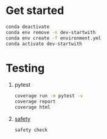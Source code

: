 # Get started

```bash
conda deactivate
conda env remove -n dev-startwith
conda env create -f environment.yml
conda activate dev-startwith
```

# Testing
1. pytest
    ```bash
    coverage run -m pytest -v
    coverage report
    coverage html
    ```
2. [safety](https://github.com/pyupio/safety)
    ```bash
    safety check
    ```



